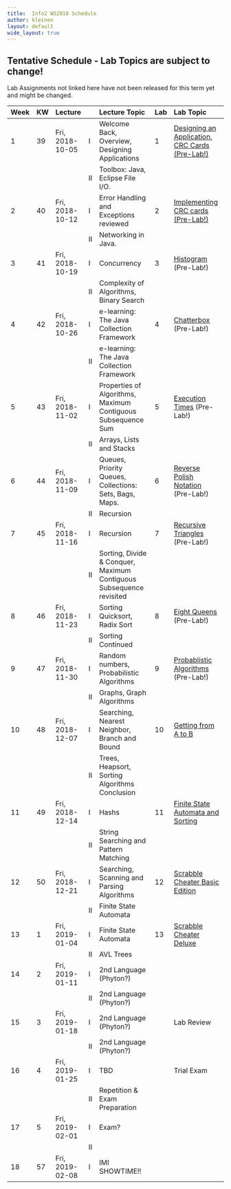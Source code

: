 ```yaml
---
title:  Info2 WS2018 Schedule
author: kleinen
layout: default
wide_layout: true
---
```


## Tentative Schedule - Lab Topics are subject to change!
Lab Assignments not linked here have not been released for this term yet and
might be changed.

| Week | KW | Lecture         |    | Lecture Topic                                                       | Lab | Lab Topic                                                         |
|:-----|:---|:----------------|:---|:--------------------------------------------------------------------|:----|:------------------------------------------------------------------|
| 1    | 39 | Fri, 2018-10-05 | I  | Welcome Back, Overview, Designing Applications                      | 1   | [Designing an Application, CRC Cards  (Pre-Lab!)](../labs/lab-01) |
|      |    |                 | II | Toolbox: Java, Eclipse File I/O.                                    |     |                                                                   |
| 2    | 40 | Fri, 2018-10-12 | I  | Error Handling and Exceptions reviewed                              | 2   | [Implementing CRC cards (Pre-Lab!)](../labs/lab-02)               |
|      |    |                 | II | Networking in Java.                                                 |     |                                                                   |
| 3    | 41 | Fri, 2018-10-19 | I  | Concurrency                                                         | 3   | [Histogram](../labs/lab-03)  (Pre-Lab!)                           |
|      |    |                 | II | Complexity of Algorithms, Binary Search                             |     |                                                                   |
| 4    | 42 | Fri, 2018-10-26 | I  | e-learning: The Java Collection Framework                           | 4   | [Chatterbox](../labs/lab-04)  (Pre-Lab!)                          |
|      |    |                 | II | e-learning: The Java Collection Framework                           |     |                                                                   |
| 5    | 43 | Fri, 2018-11-02 | I  | Properties of Algorithms, Maximum Contiguous Subsequence Sum        | 5   | [Execution Times](../labs/lab-05) (Pre-Lab!)                      |
|      |    |                 | II | Arrays, Lists and Stacks                                            |     |                                                                   |
| 6    | 44 | Fri, 2018-11-09 | I  | Queues, Priority Queues, Collections: Sets, Bags, Maps.             | 6   | [Reverse Polish Notation](../labs/lab-06) (Pre-Lab!)              |
|      |    |                 | II | Recursion                                                           |     |                                                                   |
| 7    | 45 | Fri, 2018-11-16 | I  | Recursion                                                           | 7   | [Recursive Triangles](../labs/lab-07) (Pre-Lab!)                  |
|      |    |                 | II | Sorting, Divide & Conquer, Maximum Contiguous Subsequence revisited |     |                                                                   |
| 8    | 46 | Fri, 2018-11-23 | I  | Sorting Quicksort, Radix Sort                                       | 8   | [Eight Queens](../labs/lab-08) (Pre-Lab!)                         |
|      |    |                 | II | Sorting Continued                                                   |     |                                                                   |
| 9    | 47 | Fri, 2018-11-30 | I  | Random numbers, Probabilistic Algorithms                            | 9   | [Probablistic Algorithms](../labs/lab-09)  (Pre-Lab!)             |
|      |    |                 | II | Graphs, Graph Algorithms                                            |     |                                                                   |
| 10   | 48 | Fri, 2018-12-07 | I  | Searching, Nearest Neighbor, Branch and Bound                       | 10  | [Getting from A to B](../labs/lab-10)                             |
|      |    |                 | II | Trees, Heapsort, Sorting Algorithms Conclusion                      |     |                                                                   |
| 11   | 49 | Fri, 2018-12-14 | I  | Hashs                                                               | 11  | [Finite State Automata and Sorting](../labs/lab-11)               |
|      |    |                 | II | String Searching and Pattern Matching                               |     |                                                                   |
| 12   | 50 | Fri, 2018-12-21 | I  | Searching, Scanning and Parsing Algorithms                          | 12  | [Scrabble Cheater Basic Edition](../labs/lab-12)                  |
|      |    |                 | II | Finite State Automata                                               |     |                                                                   |
| 13   | 1  | Fri, 2019-01-04 | I  | Finite State Automata                                               | 13  | [Scrabble Cheater Deluxe](../labs/lab-13)                         |
|      |    |                 | II | AVL Trees                                                           |     |                                                                   |
| 14   | 2  | Fri, 2019-01-11 | I  | 2nd Language (Phyton?)                                              |     |                                                                   |
|      |    |                 | II | 2nd Language (Phyton?)                                              |     |                                                                   |
| 15   | 3  | Fri, 2019-01-18 | I  | 2nd Language (Phyton?)                                              |     | Lab Review                                                        |
|      |    |                 | II | 2nd Language (Phyton?)                                              |     |                                                                   |
| 16   | 4  | Fri, 2019-01-25 | I  | TBD                                                                 |     | Trial Exam                                                        |
|      |    |                 | II | Repetition & Exam Preparation                                       |     |                                                                   |
| 17   | 5  | Fri, 2019-02-01 | I  | Exam?                                                               |     |                                                                   |
|      |    |                 | II |                                                                     |     |                                                                   |
| 18   | 57 | Fri, 2019-02-08 | I  | IMI SHOWTIME!!                                                      |     |                                                                   |
  

